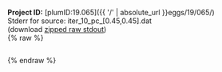 **Project ID:** [plumID:19.065]({{ '/' | absolute_url }}eggs/19/065/)  
Stderr for source:  iter_10_pc_[0.45,0.45].dat   
(download [zipped raw stdout](iter_10_pc_[0.45,0.45].dat.plumed_master.stdout.txt.zip))  
{% raw %}
<pre>
</pre>
{% endraw %}
